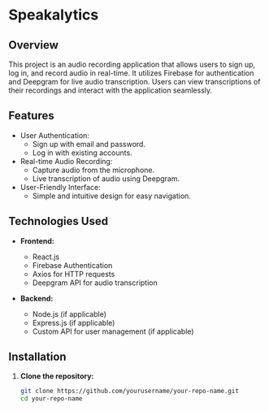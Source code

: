 # Speakalytics

## Overview

This project is an audio recording application that allows users to sign up, log in, and record audio in real-time. It utilizes Firebase for authentication and Deepgram for live audio transcription. Users can view transcriptions of their recordings and interact with the application seamlessly.

## Features

- User Authentication:
  - Sign up with email and password.
  - Log in with existing accounts.
- Real-time Audio Recording:
  - Capture audio from the microphone.
  - Live transcription of audio using Deepgram.
- User-Friendly Interface:
  - Simple and intuitive design for easy navigation.

## Technologies Used

- **Frontend:**
  - React.js
  - Firebase Authentication
  - Axios for HTTP requests
  - Deepgram API for audio transcription

- **Backend:**
  - Node.js (if applicable)
  - Express.js (if applicable)
  - Custom API for user management (if applicable)

## Installation

1. **Clone the repository:**
   ```bash
   git clone https://github.com/yourusername/your-repo-name.git
   cd your-repo-name
   ```

